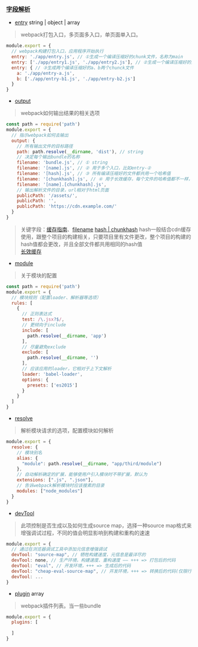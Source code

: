 ### [字段解析](https://www.webpackjs.com/configuration/)

* [entry](https://www.webpackjs.com/configuration/entry-context/#entry) string | object | array
>webpack打包入口，多页面多入口，单页面单入口。
```js
module.export = {
  // webpack构建打包入口，应用程序开始执行
  entry: './app/entry.js', // ①生成一个编译压缩好的chunk文件，名称为main
  entry: ['./app/entry1.js', './app/entry2.js'], // ②生成一个编译压缩好的文件
  entry: { // ③生成两个编译压缩好的a、b两个chunck文件
    a: './app/entry-a.js',
    b: ['./app/entry-b1.js', './app/entry-b2.js']
  }
}
```

* [output](https://www.webpackjs.com/configuration/output/)
>webpack如何输出结果的相关选项
```js
const path = require('path')
module.export = {
  // 指示webpack如何去输出
  output: {
    // 所有输出文件的目标路径
    path: path.resolve(__dirname, 'dist'), // string 
    // 决定每个输出bundle的名称
    filename: 'bundle.js', // ① string
    filename: '[name].js', // ② 用于多个入口，比如entry-②
    filename: '[hash].js', // ③ 所有编译压缩好的文件都共用一个哈希值
    filename: '[chunkhash].js', // ④ 用于长效缓存，每个文件的哈希值都不一样，
    filename: '[name].[chunkhash].js',
    // 输出解析文件的目录，url相对于html页面
    publicPath: '/assets/',
    publicPath: '',
    publicPath: 'https://cdn.example.com/'
  }
}
```
>关键字段：[缓存指南](https://www.webpackjs.com/guides/caching/)、[filename](https://www.webpackjs.com/configuration/output/#output-filename)
>[hash | chunkhash](https://juejin.im/post/5a4502be6fb9a0450d1162ed)
>hash一般结合cdn缓存使用，跟整个项目的构建相关，只要项目里有文件更改，整个项目的构建的hash值都会更改，并且全部文件都共用相同的hash值<br>
>[长效缓存](https://sebastianblade.com/using-webpack-to-achieve-long-term-cache/)

* [module](https://www.webpackjs.com/configuration/module/)
>关于模块的配置
```js
const path = require('path')
module.export = {
  // 模块规则（配置loader、解析器等选项）
  rules: [
    {
      // 正则表达式
      test: /\.jsx?$/,
      // 更倾向于include
      include: [
        path.resolve(__dirname, 'app')
      ],
      // 尽量避免exclude
      exclude: [
        path.resolve(__dirname, '')
      ],
      // 应该应用的loader，它相对于上下文解析
      loader: 'babel-loader',
      options: {
        presets: ['es2015']
      }
    }
  ]
}
```

* [resolve](https://www.webpackjs.com/configuration/resolve/)
>解析模块请求的选项，配置模块如何解析
```js
module.export = {
  resolve: {
    // 模块别名
    alias: {
      "module": path.resolve(__dirname, "app/third/module")
    },
    // 自动解析确定的扩展，能够使用户引入模块时不带扩展，默认为
    extensions: [".js", ".json"],
    // 告诉webpack解析模块时应该搜素的目录
    modules: ["node_modules"]
  }
}

```

* [devTool](https://www.webpackjs.com/configuration/devtool/)
>此项控制是否生成以及如何生成source map，选择一种source map格式来增强调试过程，不同的值会明显影响到构建和重构的速速
```js
module.export = {
  // 通过在浏览器调试工具中添加元信息增强调试
  devTool: "source-map", // 牺牲构建速度，元信息是最详尽的
  devTool: none, // 生产环境，构建速度、重构速度 —— +++ => 打包后的代码
  devTool: "eval", // 开发环境，+++ => 生成后的代码
  devTool: "cheap-eval-source-map", // 开发环境，+++ => 转换后的代码(仅限行)
  devTool: ...
}
```

* [plugin](https://www.webpackjs.com/configuration/plugins/) array
>webpack插件列表。当一些bundle
```js
module.export = {
  plugins: [
    
  ]
}
```